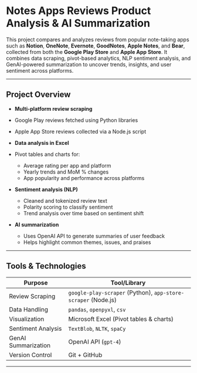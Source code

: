 # Notes Apps Reviews Product Analysis & AI Summarization

This project compares and analyzes reviews from popular note-taking apps such as **Notion**, **OneNote**, **Evernote**, **GoodNotes**, **Apple Notes**, and **Bear**, collected from both the **Google Play Store** and **Apple App Store**. It combines data scraping, pivot-based analytics, NLP sentiment analysis, and GenAI-powered summarization to uncover trends, insights, and user sentiment across platforms.

---

##  Project Overview

-  **Multi-platform review scraping**
  - Google Play reviews fetched using Python libraries
  - Apple App Store reviews collected via a Node.js script

-  **Data analysis in Excel**
  - Pivot tables and charts for:
    - Average rating per app and platform
    - Yearly trends and MoM % changes
    - App popularity and performance across platforms

-  **Sentiment analysis (NLP)**
    - Cleaned and tokenized review text
    - Polarity scoring to classify sentiment
    - Trend analysis over time based on sentiment shift

-  **AI summarization**
    - Uses OpenAI API to generate summaries of user feedback
    - Helps highlight common themes, issues, and praises

---

##  Tools & Technologies

| Purpose              | Tool/Library              |
|----------------------|---------------------------|
| Review Scraping      | `google-play-scraper` (Python), `app-store-scraper` (Node.js) |
| Data Handling        | `pandas`, `openpyxl`, `csv` |
| Visualization        | Microsoft Excel (Pivot tables & charts) |
| Sentiment Analysis   | `TextBlob`, `NLTK`, `spaCy` |
| GenAI Summarization  | OpenAI API (`gpt-4`) |
| Version Control      | Git + GitHub              |

---


